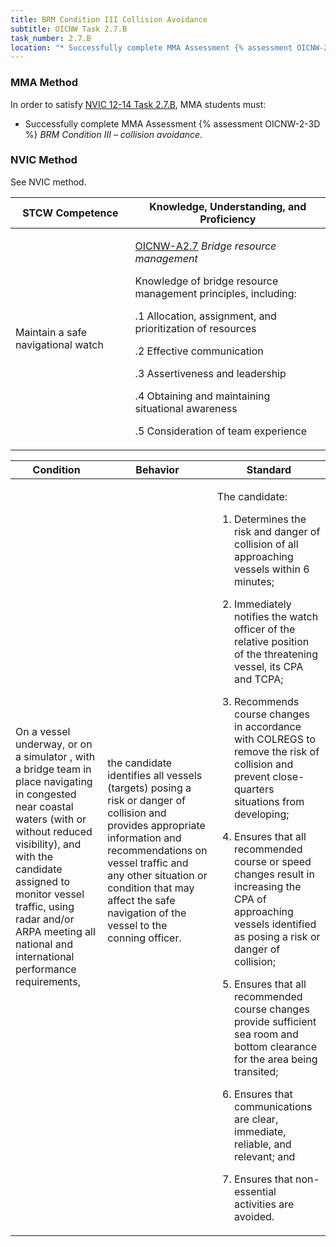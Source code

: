 ```yaml
---
title: BRM Condition III Collision Avoidance
subtitle: OICNW Task 2.7.B 
task_number: 2.7.B
location: "* Successfully complete MMA Assessment {% assessment OICNW-2-3D %} *BRM Condition III – collision avoidance.*" 
---
```



### MMA Method

In order to satisfy  [NVIC 12-14  Task  2.7.B]({{site.baseurl}}/assets/images/nvic-12-14.pdf), MMA students must:

* Successfully complete MMA Assessment {% assessment OICNW-2-3D %} *BRM Condition III – collision avoidance.*


### NVIC Method

<a onclick="togglevisibility('nvic_methods')" >See NVIC method.</a>

<div id='nvic_methods' class='hide'>

<table>
<thead>
<tr>
<th class='forty'> STCW Competence </th>
<th class='sixty'> Knowledge, Understanding, and Proficiency </th>
</tr>
</thead>




<tbody>
<tr><td markdown='1'>

Maintain a safe navigational watch

</td><td markdown='1'>

[OICNW-A2.7]({{site.baseurl}}/tables/21.html#OICNW-A2.7) *Bridge resource management* 

Knowledge of bridge resource management principles, including: 

.1  Allocation, assignment, and prioritization of resources 

.2  Effective communication 

.3  Assertiveness and leadership 

.4  Obtaining and maintaining situational awareness

.5 Consideration of team experience

</td></tr>


</tbody>
</table>


<table>
<thead>
<tr><th class='twenty'>  Condition </th><th class='twenty'> Behavior </th><th  class='sixty'>Standard </th></tr>
</thead>
<tbody >



<tr><td markdown='1'>

On a vessel underway, or on a simulator , with a bridge team in place navigating in congested near coastal waters (with or without reduced visibility), and with the candidate assigned to monitor vessel traffic, using radar and/or ARPA meeting all national and international performance requirements,

</td><td markdown='1'>

the candidate identifies all vessels (targets) posing a risk or danger of collision and provides appropriate information and recommendations on vessel traffic and any other situation or condition that may affect the safe navigation of the vessel to the conning officer.

<br>

<div class="tooltip">
<span class="tooltiptext">
</span>
</div>


</td><td markdown='1'>

The candidate:

1. Determines the risk and danger of collision of all approaching vessels within 6 minutes;

2. Immediately notifies the watch officer of the relative position of the threatening vessel, its CPA and TCPA;

3. Recommends course changes in accordance with COLREGS to remove the risk of collision and prevent close-quarters situations from developing;

4. Ensures that all recommended course or speed changes result in increasing the CPA of approaching vessels identified as posing a risk or danger of collision;

5. Ensures that all recommended course changes provide sufficient sea room and bottom clearance for the area being transited;

6. Ensures that communications are clear, immediate, reliable, and relevant; and

7. Ensures that non-essential activities are avoided.

</td></tr>
</tbody>
</table>
</div>
